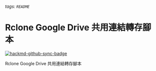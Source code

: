 ###### tags: `README`
# Rclone Google Drive 共用連結轉存腳本

[![hackmd-github-sync-badge](https://hackmd.io/ev6xy_6YRzSlmbUcAc_FJg/badge)](https://hackmd.io/ev6xy_6YRzSlmbUcAc_FJg)

Rclone Google Drive 共用連結轉存腳本
